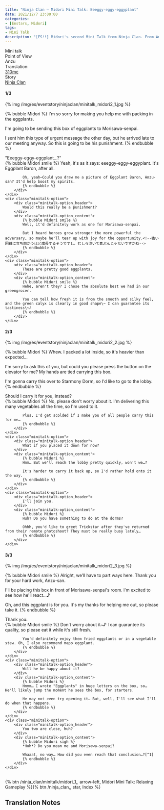```yaml
---
title: "Ninja Clan – Midori Mini Talk: Eeeggy-eggy-eggyplant"
date: 2021/12/7 23:00:00
categories:
- [Enstars, Midori]
tags:
- Mini Talk
description: "[ES!!] Midori's second Mini Talk from Ninja Clan. From Anzu's POV."
---
```

<div class="three-wrapper" style="--storyColor:#965e7d;--storyColor-rgb:150,94,125;--storyColor-h:326.8;--storyColor-s: 23%;--storyColor-l:47.8%;">
    <div class="info-area">
        <div class="info">
            <div class="info-item characters">
                <div class="label">
                    Mini talk
                </div>
                <div class="value">
								<a href="/categories/Enstars/Midori" character="Midori"></a>
                </div>
            </div>
            <div class="info-item one">
                <div class="label">
                    Point of View
                </div>
                <div class="value">
                    Anzu
                </div>
            </div>
            <div class="info-item two">
                <div class="label">
                    Translation
                </div>
                <div class="value">
                    <a href="/about">310mc</a>
                </div>
            </div>
            <div class="info-item three">
                <div class="label">
                   Story
                </div>
                <div class="value">
                    <a href="/ninja_clan">Ninja Clan</a>
                </div>
            </div>
        </div>
    </div>
</div>

<!-- more -->

#### <div mt="rare"></div> 1/3

{% img /img/es/eventstory/ninjaclan/minitalk_midori2_1.jpg %}

{% bubble Midori %}
I'm so sorry for making you help me with packing in the eggplants.

I'm going to be sending this box of eggplants to Morisawa-senpai.

I sent him this type of urgent message the other day, but he arrived late to our meeting anyway. So this is going to be his punishment.
{% endbubble %}

<div class="minitalk" character="Anzu">
    <div class="minitalk-option">
        <div class="minitalk-option_header">
            "Eeeggy-eggy-eggplant…?"
        </div>
        <div class="minitalk-option_content">
            {% bubble Midori smile %}
            Yeah, it's as it says: eeeggy-eggy-eggyplant. It's Eggplant Baron, after all.

            Oh, yeah—Could you draw me a picture of Eggplant Baron, Anzu-san? It'd help boost my spirits.
			{% endbubble %}
        </div>
    </div>
    <div class="minitalk-option">
        <div class="minitalk-option_header">
            Would this really be a punishment?
        </div>
        <div class="minitalk-option_content">
            {% bubble Midori smile %}
            Well, it'd definitely work as one for Morisawa-senpai.

            But I heard heroes grow stronger the more powerful the adversary, so maybe he'll tear up with joy for the opportunity.<!--強い困難に立ち向かうほど成長するそうですし、むしろ泣いて喜ぶんじゃないですかね-->
			{% endbubble %}
        </div>
    </div>
    <div class="minitalk-option">
        <div class="minitalk-option_header">
            These are pretty good eggplants.
        </div>
        <div class="minitalk-option_content">
            {% bubble Midori smile %}
            Hehe, aren't they? I chose the absolute best we had in our greengrocer.

            You can tell how fresh it is from the smooth and silky feel, and the green calyx is clearly in good shape\~ I can guarantee its tastiness\~♪
			{% endbubble %}
        </div>
    </div>
</div>

#### <div mt="rare"></div> 2/3

{% img /img/es/eventstory/ninjaclan/minitalk_midori2_2.jpg %}

{% bubble Midori %}
Whew. I packed a lot inside, so it's heavier than expected…

I'm sorry to ask this of you, but could you please press the button on the elevator for me? My hands are tied carrying this box.

I'm gonna carry this over to Starmony Dorm, so I'd like to go to the lobby.
{% endbubble %}

<div class="minitalk" character="Anzu">
    <div class="minitalk-option">
        <div class="minitalk-option_header">
            Should I carry it for you, instead?
        </div>
        <div class="minitalk-option_content">
            {% bubble Midori %}
            No, please don't worry about it. I'm delivering this many vegetables all the time, so I'm used to it.

            Plus, I'd get scolded if I make you of all people carry this for me…
			{% endbubble %}
        </div>
    </div>
    <div class="minitalk-option">
        <div class="minitalk-option_header">
            What if you placed it down for now?
        </div>
        <div class="minitalk-option_content">
            {% bubble Midori %}
            Hmm… But we'll reach the lobby pretty quickly, won't we…?

            It's harder to carry it back up, so I'd rather hold onto it the way.
			{% endbubble %}
        </div>
    </div>
    <div class="minitalk-option">
        <div class="minitalk-option_header">
            I'll join you.
        </div>
        <div class="minitalk-option_content">
            {% bubble Midori %}
            Huh? Do you have something to do at the dorms?

            Ohhh, you'd like to greet Trickstar after they've returned from their remote photoshoot? They must be really busy lately…
			{% endbubble %}
        </div>
    </div>
</div>

#### <div mt="rare"></div> 3/3

{% img /img/es/eventstory/ninjaclan/minitalk_midori2_3.jpg %}

{% bubble Midori smile %}
Alright, we'll have to part ways here. Thank you for your hard work, Anzu-san.

I'll be placing this box in front of Morisawa-senpai's room. I'm excited to see how he'll react…♪

Oh, and this eggplant is for you. It's my thanks for helping me out, so please take it.
{% endbubble %}

<div class="minitalk" character="Anzu">
    <div class="minitalk-option">
        <div class="minitalk-option_header">
          Thank you.
        </div>
        <div class="minitalk-option_content">
            {% bubble Midori smile %}
            Don't worry about it~♪ I can guarantee its quality, so please eat it while it's still fresh.

            You'd definitely enjoy them fried eggplants or in a vegetable stew. Oh, I also recommend mapo eggplant.
			{% endbubble %}
        </div>
    </div>
    <div class="minitalk-option">
        <div class="minitalk-option_header">
            Will he be happy about it?
        </div>
        <div class="minitalk-option_content">
            {% bubble Midori %}
            Hmmm… I wrote "Eggplants" in huge letters on the box, so… He'll likely jump the moment he sees the box, for starters.

            He may not even try opening it… But, well, I'll see what I'll do when that happens.
			{% endbubble %}
        </div>
    </div>
    <div class="minitalk-option">
        <div class="minitalk-option_header">
            You two are close, huh?
        </div>
        <div class="minitalk-option_content">
            {% bubble Midori sigh %}
            *Huh*? Do you mean me and Morisawa-senpai?

            Whaaat, no way… How did you even reach that conclusion…?[^1]
			{% endbubble %}
        </div>
    </div>
</div>
<br>
<div toc>{% btn /ninja_clan/minitalk/midori_1,, arrow-left, Midori Mini Talk: Relaxing Gameplay %}{% btn /ninja_clan,, star, Index %}</div>

## Translation Notes

[^1]: In Enstars!! Basic, he activates a FEVER UP on this answer.
